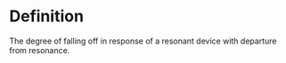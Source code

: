 # Definition

The degree of falling off in response of a resonant device with
departure from resonance.
